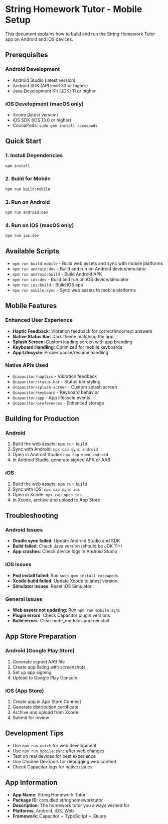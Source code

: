 # String Homework Tutor - Mobile Setup

This document explains how to build and run the String Homework Tutor app on Android and iOS devices.

## Prerequisites

### Android Development
- Android Studio (latest version)
- Android SDK (API level 33 or higher)
- Java Development Kit (JDK) 11 or higher

### iOS Development (macOS only)
- Xcode (latest version)
- iOS SDK (iOS 13.0 or higher)
- CocoaPods: `sudo gem install cocoapods`

## Quick Start

### 1. Install Dependencies
```bash
npm install
```

### 2. Build for Mobile
```bash
npm run build:mobile
```

### 3. Run on Android
```bash
npm run android:dev
```

### 4. Run on iOS (macOS only)
```bash
npm run ios:dev
```

## Available Scripts

- `npm run build:mobile` - Build web assets and sync with mobile platforms
- `npm run android:dev` - Build and run on Android device/emulator
- `npm run android:build` - Build Android APK
- `npm run ios:dev` - Build and run on iOS device/simulator
- `npm run ios:build` - Build iOS app
- `npm run mobile:sync` - Sync web assets to mobile platforms

## Mobile Features

### Enhanced User Experience
- **Haptic Feedback**: Vibration feedback for correct/incorrect answers
- **Native Status Bar**: Dark theme matching the app
- **Splash Screen**: Custom loading screen with app branding
- **Keyboard Handling**: Optimized for mobile keyboards
- **App Lifecycle**: Proper pause/resume handling

### Native APIs Used
- `@capacitor/haptics` - Vibration feedback
- `@capacitor/status-bar` - Status bar styling
- `@capacitor/splash-screen` - Custom splash screen
- `@capacitor/keyboard` - Keyboard behavior
- `@capacitor/app` - App lifecycle events
- `@capacitor/preferences` - Enhanced storage

## Building for Production

### Android
1. Build the web assets: `npm run build`
2. Sync with Android: `npx cap sync android`
3. Open in Android Studio: `npx cap open android`
4. In Android Studio, generate signed APK or AAB

### iOS
1. Build the web assets: `npm run build`
2. Sync with iOS: `npx cap sync ios`
3. Open in Xcode: `npx cap open ios`
4. In Xcode, archive and upload to App Store

## Troubleshooting

### Android Issues
- **Gradle sync failed**: Update Android Studio and SDK
- **Build failed**: Check Java version (should be JDK 11+)
- **App crashes**: Check device logs in Android Studio

### iOS Issues
- **Pod install failed**: Run `sudo gem install cocoapods`
- **Xcode build failed**: Update Xcode to latest version
- **Simulator issues**: Reset iOS Simulator

### General Issues
- **Web assets not updating**: Run `npm run mobile:sync`
- **Plugin errors**: Check Capacitor plugin versions
- **Build errors**: Clear node_modules and reinstall

## App Store Preparation

### Android (Google Play Store)
1. Generate signed AAB file
2. Create app listing with screenshots
3. Set up app signing
4. Upload to Google Play Console

### iOS (App Store)
1. Create app in App Store Connect
2. Generate distribution certificate
3. Archive and upload from Xcode
4. Submit for review

## Development Tips

- Use `npm run watch` for web development
- Use `npm run mobile:sync` after web changes
- Test on real devices for best experience
- Use Chrome DevTools for debugging web content
- Check Capacitor logs for native issues

## App Information

- **App Name**: String Homework Tutor
- **Package ID**: com.dled.stringhomeworktutor
- **Description**: The homework tutor you always wished for
- **Platforms**: Android, iOS, Web
- **Framework**: Capacitor + TypeScript + jQuery
